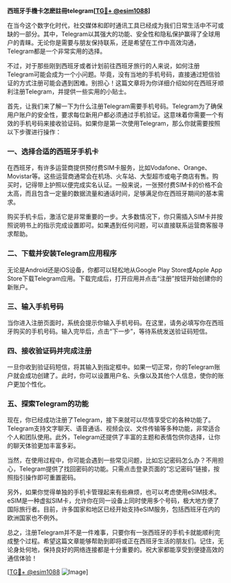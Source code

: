 **西班牙手機卡怎麽註冊telegram[[TG💪+ @esim1088](https://t.me/s/esim1088)]**

在当今这个数字化时代，社交媒体和即时通讯工具已经成为我们日常生活中不可或缺的一部分。其中，Telegram以其强大的功能、安全性和隐私保护赢得了全球用户的青睐。无论你是需要与朋友保持联系，还是希望在工作中高效沟通，Telegram都是一个非常实用的选择。

不过，对于那些刚到西班牙或者计划前往西班牙旅行的人来说，如何注册Telegram可能会成为一个小问题。毕竟，没有当地的手机号码，直接通过短信验证的方式注册可能会遇到困难。别担心！这篇文章将为你详细介绍如何在西班牙顺利注册Telegram，并提供一些实用的小贴士。

首先，让我们来了解一下为什么注册Telegram需要手机号码。Telegram为了确保用户账户的安全性，要求每位新用户都必须通过手机验证。这意味着你需要一个有效的手机号码来接收验证码。如果你是第一次使用Telegram，那么你就需要按照以下步骤进行操作：

### 一、选择合适的西班牙手机卡

在西班牙，有许多运营商提供预付费SIM卡服务，比如Vodafone、Orange、Movistar等。这些运营商通常会在机场、火车站、大型超市或电子商店有售。购买时，记得带上护照以便完成实名认证。一般来说，一张预付费SIM卡的价格不会太高，而且包含一定量的数据流量和通话时间，足够满足你在西班牙期间的基本需求。

购买手机卡后，激活它是非常重要的一步。大多数情况下，你只需插入SIM卡并按照说明书上的指示完成设置即可。如果遇到任何问题，可以直接联系运营商客服寻求帮助。

### 二、下载并安装Telegram应用程序

无论是Android还是iOS设备，你都可以轻松地从Google Play Store或Apple App Store下载Telegram应用。下载完成后，打开应用并点击“注册”按钮开始创建你的新账户。

### 三、输入手机号码

当你进入注册页面时，系统会提示你输入手机号码。在这里，请务必填写你在西班牙购买的手机号码。输入完毕后，点击“下一步”，等待系统发送验证码短信。

### 四、接收验证码并完成注册

一旦你收到验证码短信，将其输入到指定框中。如果一切正常，你的Telegram账户就会成功创建了。此时，你可以设置用户名、头像以及其他个人信息，使你的账户更加个性化。

### 五、探索Telegram的功能

现在，你已经成功注册了Telegram，接下来就可以尽情享受它的各种功能了。Telegram支持文字聊天、语音通话、视频会议、文件传输等多种功能，非常适合个人和团队使用。此外，Telegram还提供了丰富的主题和表情包供你选择，让你的聊天体验更加丰富多彩。

当然，在使用过程中，你可能会遇到一些常见问题，比如忘记密码怎么办？不用担心，Telegram提供了找回密码的功能。只需点击登录页面的“忘记密码”链接，按照指引操作即可重置密码。

另外，如果你觉得单独的手机卡管理起来有些麻烦，也可以考虑使用eSIM技术。eSIM是一种虚拟SIM卡，允许你在同一设备上同时使用多个号码，极大地方便了国际旅行者。目前，许多国家和地区已经开始支持eSIM服务，包括西班牙在内的欧洲国家也不例外。

总之，注册Telegram并不是一件难事，只要你有一张西班牙的手机卡就能顺利完成整个过程。希望这篇文章能够帮助到即将或正在西班牙生活的朋友们。记住，无论身处何地，保持良好的网络连接都是十分重要的。祝大家都能享受到便捷高效的通信体验！

[[TG💪+ @esim1088](https://t.me/s/esim1088) ![Image](https://i.postimg.cc/4NQfJmqS/Snipaste-2025-05-13-00-14-12.png)]